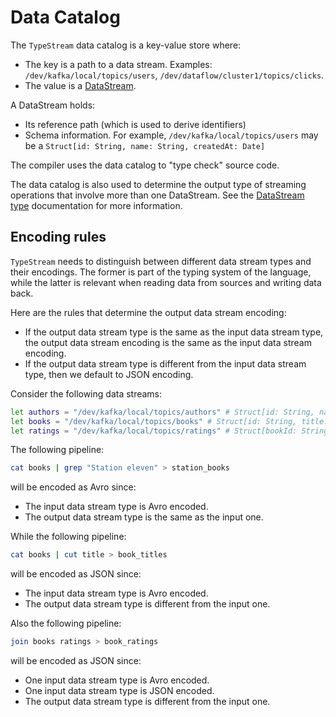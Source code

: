 # Data Catalog

The `TypeStream` data catalog is a key-value store where:

- The key is a path to a data stream. Examples: `/dev/kafka/local/topics/users`,
  `/dev/dataflow/cluster1/topics/clicks`.
- The value is a [DataStream](reference/language/specs.md#data-stream).

A DataStream holds:

- Its reference path (which is used to derive identifiers)
- Schema information. For example, `/dev/kafka/local/topics/users` may be a
  `Struct[id: String, name: String, createdAt: Date]`

The compiler uses the data catalog to "type check" source code.

The data catalog is also used to determine the output type of streaming
operations that involve more than one DataStream. See the [DataStream
type](reference/language/specs.md#data-stream) documentation for more
information.

## Encoding rules

`TypeStream` needs to distinguish between different data stream types and their
encodings. The former is part of the typing system of the language, while the
latter is relevant when reading data from sources and writing data back.

Here are the rules that determine the output data stream encoding:

- If the output data stream type is the same as the input data stream type, the
  output data stream encoding is the same as the input data stream encoding.
- If the output data stream type is different from the input data stream type,
  then we default to JSON encoding.

Consider the following data streams:

```sh
let authors = "/dev/kafka/local/topics/authors" # Struct[id: String, name: String] encoded as Avro
let books = "/dev/kafka/local/topics/books" # Struct[id: String, title: String] encoded as Avro
let ratings = "/dev/kafka/local/topics/ratings" # Struct[bookId: String, userId: String, rating: Int] encoded as JSON
```

The following pipeline:

```sh
cat books | grep "Station eleven" > station_books
```

will be encoded as Avro since:

- The input data stream type is Avro encoded.
- The output data stream type is the same as the input one.

While the following pipeline:

```sh
cat books | cut title > book_titles
```

will be encoded as JSON since:

- The input data stream type is Avro encoded.
- The output data stream type is different from the input one.

Also the following pipeline:

```sh
join books ratings > book_ratings
```

will be encoded as JSON since:

- One input data stream type is Avro encoded.
- One input data stream type is JSON encoded.
- The output data stream type is different from the input one.
